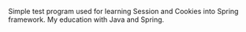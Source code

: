 Simple test program used for learning Session and Cookies into Spring framework.
My education with Java and Spring.
